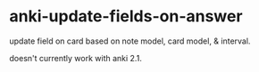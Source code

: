 # anki-update-fields-on-answer
update field on card based on note model, card model, &amp; interval. 

doesn't currently work with anki 2.1.

